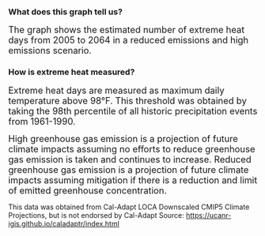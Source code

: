 ### What does this graph tell us?
<span style="font-size:18px;"> The graph shows the estimated number of extreme heat days from 2005 to 2064 in a reduced emissions and high emissions scenario. </span>

### How is extreme heat measured?
<span style="font-size:18px;"> Extreme heat days are measured as maximum daily temperature above 98°F.
This threshold was obtained by taking the 98th percentile of all historic precipitation events from 1961-1990.</span>

<span style="font-size:18px;"> High greenhouse gas emission is a projection of future climate impacts assuming no efforts to reduce greenhouse gas emission is taken and continues to increase. Reduced greenhouse gas emission is a projection of future climate impacts assuming mitigation if there is a reduction and limit of emitted greenhouse concentration.

This data was obtained from Cal-Adapt LOCA Downscaled CMIP5 Climate Projections, but is not endorsed by Cal-Adapt</span>
Source: https://ucanr-igis.github.io/caladaptr/index.html 
